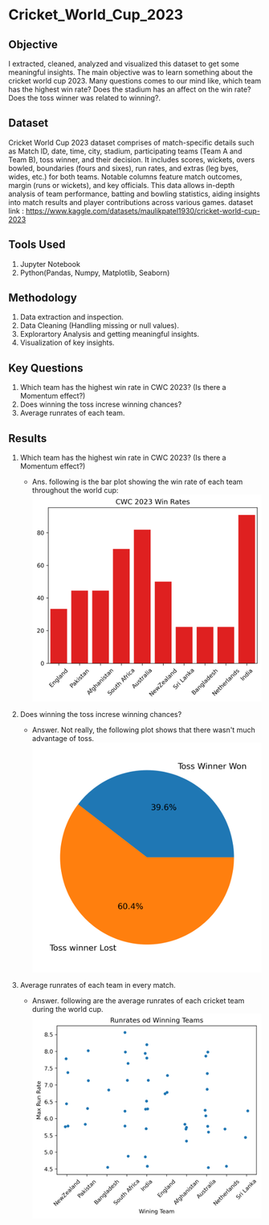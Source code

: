# Cricket_World_Cup_2023
## Objective
I extracted, cleaned, analyzed and visualized this dataset to get some meaningful insights. The main objective was to learn something about the cricket world cup 2023. Many questions comes to our mind like, which team has the highest win rate? Does the stadium has an affect on the win rate? Does the toss winner was related to winning?. 

## Dataset
Cricket World Cup 2023 dataset comprises of match-specific details such as Match ID, date, time, city, stadium, participating teams (Team A and Team B), toss winner, and their decision. It includes scores, wickets, overs bowled, boundaries (fours and sixes), run rates, and extras (leg byes, wides, etc.) for both teams. Notable columns feature match outcomes, margin (runs or wickets), and key officials. This data allows in-depth analysis of team performance, batting and bowling statistics, aiding insights into match results and player contributions across various games.
dataset link : https://www.kaggle.com/datasets/maulikpatel1930/cricket-world-cup-2023

## Tools Used
1. Jupyter Notebook
2. Python(Pandas, Numpy, Matplotlib, Seaborn)

## Methodology
1. Data extraction and inspection.
2. Data Cleaning (Handling missing or null values).
3. Explorartory Analysis and getting meaningful insights.
4. Visualization of key insights.

## Key Questions
1. Which team has the highest win rate in CWC 2023? (Is there a Momentum effect?)
2. Does winning the toss increse winning chances?
3. Average runrates of each team.

## Results

1. Which team has the highest win rate in CWC 2023? (Is there a Momentum effect?)
   - Ans. following is the bar plot showing the win rate of each team throughout the world cup:
     ![pic_of_plot](Win_Rate.png)

2. Does winning the toss increse winning chances?
   - Answer. Not really, the following plot shows that there wasn't much advantage of toss.
   ![Toss_Advantage](Toss_Advantage.png)

3. Average runrates of each team in every match.
   - Answer. following are the average runrates of each cricket team during the world cup.
     ![Run_rates_pic](run_rates.png)
     
